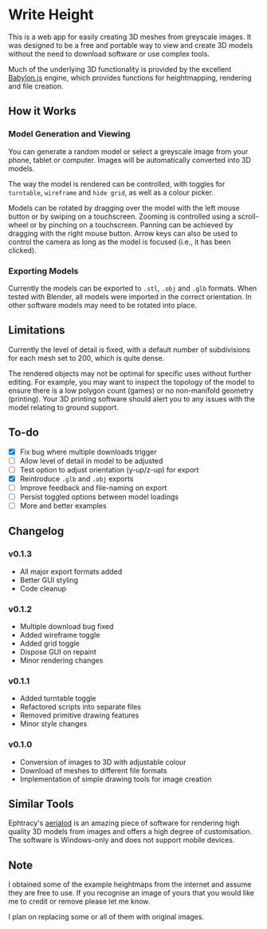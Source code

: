 # Write Height

This is a web app for easily creating 3D meshes from greyscale images.
It was designed to be a free and portable way to view and create 3D models without
the need to download software or use complex tools.

Much of the underlying 3D functionality is provided by the excellent
[Babylon.js](https://www.babylonjs.com) engine, which provides functions for heightmapping, rendering and file creation.

## How it Works

### Model Generation and Viewing

You can generate a random model or select a greyscale image from your phone, tablet or computer.
Images will be automatically converted into 3D models. 

The way the model is rendered can be controlled, with toggles for
`turntable`, `wireframe` and `hide grid`, as well as a colour picker.

Models can be rotated by dragging over the model with the left mouse button or by swiping
on a touchscreen. 
Zooming is controlled using a scroll-wheel or by pinching on a touchscreen. 
Panning can be achieved by dragging with the right mouse button. 
Arrow keys can also be used to control the camera as long as the model is focused (i.e., it has been clicked).

### Exporting Models

Currently the models can be exported to `.stl`, `.obj` and `.glb` formats.
When tested with Blender, all models were imported in the correct
orientation.
In other software models may need to be rotated into place.

## Limitations

Currently the level of detail is fixed, with a default number of
subdivisions for each mesh set to 200, which is quite dense.

The rendered objects may not be optimal for specific uses without further editing. 
For example, you may want to inspect the topology of the model to ensure there is a low
polygon count (games) or no non-manifold geometry (printing). 
Your 3D printing software should alert you to any issues with the model relating to ground support.

## To-do

- [X] Fix bug where multiple downloads trigger
- [ ] Allow level of detail in model to be adjusted 
- [ ] Test option to adjust orientation (y-up/z-up) for export
- [X] Reintroduce `.glb` and `.obj` exports
- [ ] Improve feedback and file-naming on export
- [ ] Persist toggled options between model loadings
- [ ] More and better examples

## Changelog

### v0.1.3

- All major export formats added
- Better GUI styling
- Code cleanup

### v0.1.2

- Multiple download bug fixed
- Added wireframe toggle
- Added grid toggle
- Dispose GUI on repaint
- Minor rendering changes

### v0.1.1

- Added turntable toggle
- Refactored scripts into separate files
- Removed primitive drawing features
- Minor style changes

### v0.1.0

- Conversion of images to 3D with adjustable colour
- Download of meshes to different file formats
- Implementation of simple drawing tools for image creation

## Similar Tools

Ephtracy's [aerialod](https://ephtracy.github.io/index.html?page=aerialod) is an amazing piece of software for rendering high quality 3D models from images and offers a high degree of customisation. 
The software is Windows-only and does not support mobile devices.

## Note

I obtained some of the example heightmaps from the
internet and assume they are free to
use. If you recognise an image of
yours that you would like me to
credit or remove please let me
know.

I plan on replacing some or all of them with original images.
